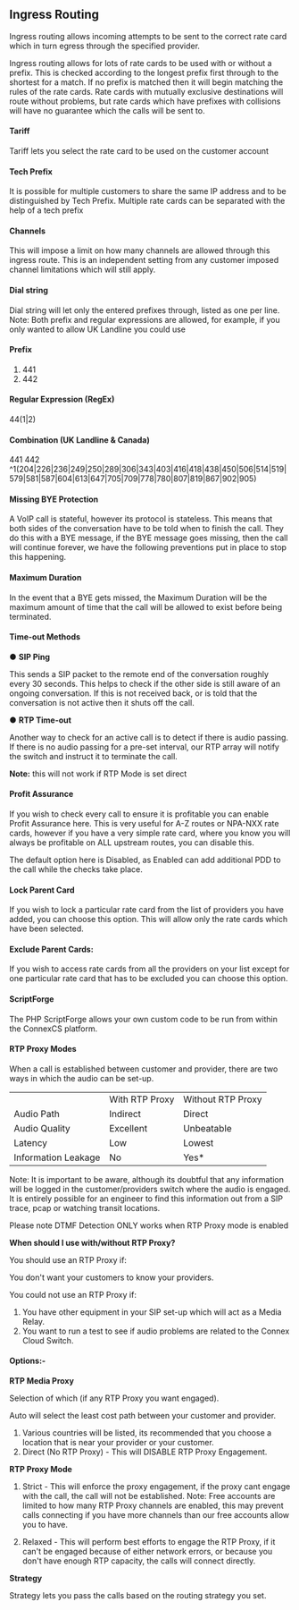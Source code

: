 <h2>Ingress Routing</h2>

Ingress routing allows incoming attempts to be sent to the correct rate card which in turn egress through the specified provider.

Ingress routing allows for lots of rate cards to be used with or without a prefix. This is checked according to the longest prefix first through to the shortest for a match. If no prefix is matched then it will begin matching the rules of the rate cards. Rate cards with mutually exclusive destinations will route without problems, but rate cards which have prefixes with collisions will have no guarantee which the calls will be sent to.

<h4>Tariff</h4>

Tariff lets you select the rate card to be used on the customer account

<h4>Tech Prefix</h4>

It is possible for multiple customers to share the same IP address and to be distinguished by Tech Prefix. Multiple rate cards can be separated with the help of a tech prefix

<h4>Channels</h4>

This will impose a limit on how many channels are allowed through this ingress route. This is an independent setting from any customer imposed channel limitations which will still apply.

<h4>Dial string</h4>

Dial string will let only the entered prefixes through, listed as one per line. Note: Both prefix and regular expressions are allowed, for example, if you only wanted to allow UK Landline you could use

<h4>Prefix</h4>

1. 441
2. 442

<h4>Regular Expression (RegEx)</h4>

44(1|2)

<h4>Combination (UK Landline & Canada)</h4>

441
442
^1(204|226|236|249|250|289|306|343|403|416|418|438|450|506|514|519|579|581|587|604|613|647|705|709|778|780|807|819|867|902|905)

<h4>Missing BYE Protection</h4>

A VoIP call is stateful, however its protocol is stateless. This means that both sides of the conversation have to be told when to finish the call. They do this with a BYE message, if the BYE message goes missing, then the call will continue forever, we have the following preventions put in place to stop this happening.

<h4>Maximum Duration</h4>

In the event that a BYE gets missed, the Maximum Duration will be the maximum amount of time that the call will be allowed to exist before being terminated.

<h4>Time-out Methods</h4>

&#x25cf; <b>SIP Ping</b>

This sends a SIP packet to the remote end of the conversation roughly every 30 seconds. This helps to check if the other side is still aware of an ongoing conversation. If this is not received back, or is told that the conversation is not active then it shuts off the call.

&#x25cf; <b>RTP Time-out</b>

Another way to check for an active call is to detect if there is audio passing. If there is no audio passing for a pre-set interval, our RTP array will notify the switch and instruct it to terminate the call.

<b>Note:</b> this will not work if RTP Mode is set direct

<h4>Profit Assurance</h4>

If you wish to check every call to ensure it is profitable you can enable Profit Assurance here. This is very useful for A-Z routes or NPA-NXX rate cards, however if you have a very simple rate card, where you know you will always be profitable on ALL upstream routes, you can disable this.

The default option here is Disabled, as Enabled can add additional PDD to the call while the checks take place.

<h4>Lock Parent Card</h4>

If you wish to lock a particular rate card from the list of providers you have added, you can choose this option. This will allow only the rate cards which have been selected.

<h4>Exclude Parent Cards:</h4>

If you wish to access rate cards from all the providers on your list except for one particular rate card that has to be excluded you can choose this option.

<h4>ScriptForge</h4>

The PHP ScriptForge allows your own custom code to be run from within the ConnexCS platform.

<h4>RTP Proxy Modes</h4>

When a call is established between customer and provider, there are two ways in which the audio can be set-up.

<table>
<tr><td></td><td>With RTP Proxy</td><td>Without RTP Proxy</td></tr>
<tr><td>Audio Path</td><td>Indirect</td><td>Direct</td></tr>
<tr><td>Audio Quality</td><td>Excellent</td><td>Unbeatable</td></tr>
<tr><td>Latency</td><td>Low</td><td>Lowest</td></tr>
<tr><td>Information Leakage</td><td>No</td><td>Yes*</td></tr>
</table>
 	
Note: It is important to be aware, although its doubtful that any information will be logged in the customer/providers switch where the audio is engaged. It is entirely possible for an engineer to find this information out from a SIP trace, pcap or watching transit locations.

Please note DTMF Detection ONLY works when RTP Proxy mode is enabled

<b>When should I use with/without RTP Proxy?</b>

You should use an RTP Proxy if:

You don't want your customers to know your providers.

You could not use an RTP Proxy if:

1. You have other equipment in your SIP set-up which will act as a Media Relay.
2. You want to run a test to see if audio problems are related to the Connex Cloud Switch.

<h4><b>Options:-</b></h4>

<b>RTP Media Proxy</b>

Selection of which (if any RTP Proxy you want engaged).

Auto will select the least cost path between your customer and provider.

1. Various countries will be listed, its recommended that you choose a location that is near your provider or your customer.
2. Direct (No RTP Proxy) - This will DISABLE RTP Proxy Engagement.

<b>RTP Proxy Mode</b>

1. Strict - This will enforce the proxy engagement, if the proxy cant engage with the call, the call will not be established. Note: Free accounts are limited to how many RTP Proxy channels are enabled, this may prevent calls connecting if you have more channels than our free accounts allow you to have.

2. Relaxed - This will perform best efforts to engage the RTP Proxy, if it can't be engaged because of either network errors, or because you don't have enough RTP capacity, the calls will connect directly.

<b>Strategy</b>

Strategy lets you pass the calls based on the routing strategy you set.
